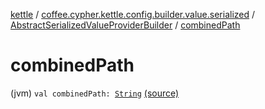 [kettle](../../index.md) / [coffee.cypher.kettle.config.builder.value.serialized](../index.md) / [AbstractSerializedValueProviderBuilder](index.md) / [combinedPath](./combined-path.md)

# combinedPath

(jvm) `val combinedPath: `[`String`](https://kotlinlang.org/api/latest/jvm/stdlib/kotlin/-string/index.html) [(source)](https://github.com/Cypher121/kettle/blob/master/src/main/kotlin/coffee/cypher/kettle/config/builder/value/serialized/AbstractSerializedValueProviderBuilder.kt#L13)